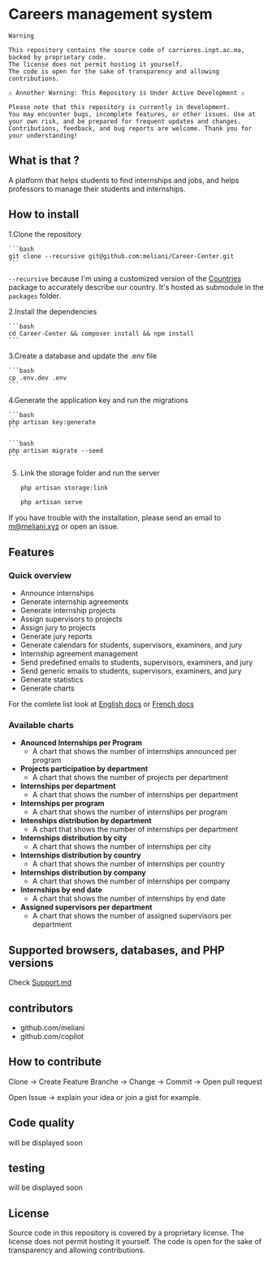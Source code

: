 # Careers management system

    Warning

    This repository contains the source code of carrieres.inpt.ac.ma, backed by proprietary code. 
    The license does not permit hosting it yourself. 
    The code is open for the sake of transparency and allowing contributions.

    ⚠️ Annother Warning: This Repository is Under Active Development ⚠️

    Please note that this repository is currently in development. 
    You may encounter bugs, incomplete features, or other issues. Use at your own risk, and be prepared for frequent updates and changes.
    Contributions, feedback, and bug reports are welcome. Thank you for your understanding!

## What is that ?

A platform that helps students to find internships and jobs, and helps professors to manage their students and internships.

## How to install

1.Clone the repository

    ```bash
    git clone --recursive git@github.com:meliani/Career-Center.git
    ```
`--recursive` because I'm using a customized version of the [Countries](https://github.com/parfaitementweb/filament-country-field) package to accurately describe our country. It's hosted as submodule in the `packages` folder.

2.Install the dependencies

    ```bash
    cd Career-Center && composer install && npm install
    ```

3.Create a database and update the .env file

    ```bash
    cp .env.dev .env
    ```

4.Generate the application key and run the migrations

    ```bash
    php artisan key:generate
    ```

    ```bash
    php artisan migrate --seed
    ```

5. Link the storage folder and run the server

    ```bash
    php artisan storage:link
    ```

    ```bash
    php artisan serve
    ```

If you have trouble with the installation, please send an email to m@meliani.xyz or open an issue.

## Features

### Quick overview

- Announce internships
- Generate internship agreements
- Generate internship projects
- Assign supervisors to projects
- Assign jury to projects
- Generate jury reports
- Generate calendars for students, supervisors, examiners, and jury
- Internship agreement management
- Send predefined emails to students, supervisors, examiners, and jury
- Send generic emails to students, supervisors, examiners, and jury
- Generate statistics
- Generate charts

For the comlete list look at [English docs](DOCS-EN.md) or [French docs](DOCS-FR.md)

### Available charts

- **Anounced Internships per Program**
  - A chart that shows the number of internships announced per program
- **Projects participation by department**
  - A chart that shows the number of projects per department
- **Internships per department**
  - A chart that shows the number of internships per department
- **Internships per program**
  - A chart that shows the number of internships per program
- **Intenships distribution by department**
  - A chart that shows the number of internships per department
- **Internships distribution by city**
  - A chart that shows the number of internships per city
- **Internships distribution by country**
  - A chart that shows the number of internships per country
- **Internships distribution by company**
  - A chart that shows the number of internships per company
- **Internships by end date**
  - A chart that shows the number of internships by end date
- **Assigned supervisors per department**
  - A chart that shows the number of assigned supervisors per department

## Supported browsers, databases, and PHP versions

Check [Support.md](SUPPORT.md)

## contributors

- github.com/meliani
- github.com/copilot

## How to contribute

Clone -> Create Feature Branche -> Change -> Commit -> Open pull request

Open Issue -> explain your idea or join a gist for example.

## Code quality

will be displayed soon

## testing

will be displayed soon

## License

Source code in this repository is covered by a proprietary license. The license does not permit hosting it yourself. The code is open for the sake of transparency and allowing contributions.
